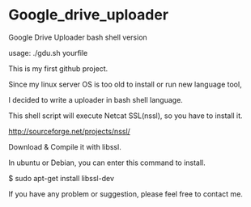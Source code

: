 Google_drive_uploader
=====================

Google Drive Uploader bash shell version

usage: ./gdu.sh yourfile

This is my first github project.

Since my linux server OS is too old to install or run new language tool, 

I decided to write a uploader in bash shell language.

This shell script will execute Netcat SSL(nssl), so you have to install it.

http://sourceforge.net/projects/nssl/

Download & Compile it with libssl.

In ubuntu or Debian, you can enter this command to install.

$ sudo apt-get install libssl-dev

If you have any problem or suggestion, please feel free to contact me.
